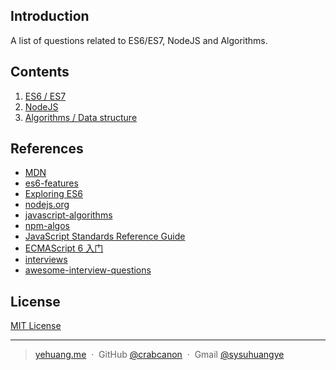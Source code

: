 ## Introduction
A list of questions related to ES6/ES7, NodeJS and Algorithms.

## Contents
1. [ES6 / ES7](es6/ecmascript-interview.md)
2. [NodeJS](node/nodejs-interview.md)
3. [Algorithms / Data structure](algorithms/algorithms-interview.md)

## References
- [MDN](https://developer.mozilla.org/en-US/docs/Web/JavaScript)
- [es6-features](http://es6-features.org/)
- [Exploring ES6](http://exploringjs.com/es6/)
- [nodejs.org](https://nodejs.org/docs/latest-v5.x/api/)
- [javascript-algorithms](https://github.com/mgechev/javascript-algorithms)
- [npm-algos](https://github.com/tejasmanohar/npm-algos)
- [JavaScript Standards Reference Guide](http://javascript.ruanyifeng.com/)
- [ECMAScript 6 入门](http://es6.ruanyifeng.com/)
- [interviews](https://github.com/kdn251/interviews)
- [awesome-interview-questions](https://github.com/MaximAbramchuck/awesome-interview-questions)

## License

[MIT License](http://choosealicense.com/licenses/mit/)

---

> [yehuang.me](https://yehuang.me) &nbsp;&middot;&nbsp;
> GitHub [@crabcanon](https://github.com/crabcanon) &nbsp;&middot;&nbsp;
> Gmail [@sysuhuangye](<mailto:sysuhuangye@gmail.com>)
